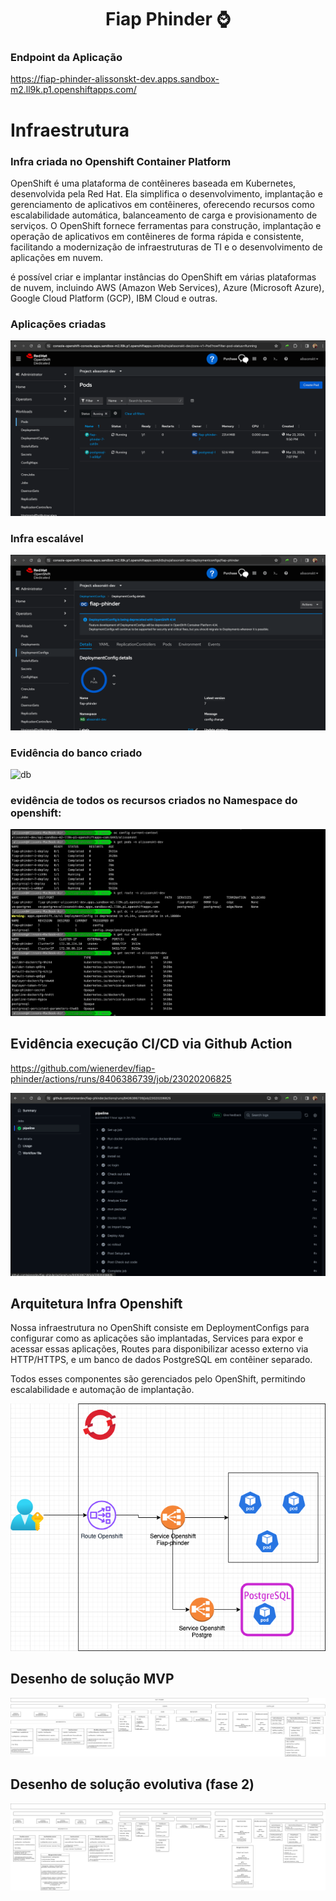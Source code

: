 <h1 align="center">
Fiap Phinder ⌚
</h1>

### Endpoint da Aplicação

https://fiap-phinder-alissonskt-dev.apps.sandbox-m2.ll9k.p1.openshiftapps.com/

# Infraestrutura

### Infra criada no Openshift Container Platform


OpenShift é uma plataforma de contêineres baseada em Kubernetes, desenvolvida pela Red Hat. Ela simplifica o desenvolvimento, implantação e gerenciamento de aplicativos em contêineres, oferecendo recursos como escalabilidade automática, balanceamento de carga e provisionamento de serviços. O OpenShift fornece ferramentas para construção, implantação e operação de aplicativos em contêineres de forma rápida e consistente, facilitando a modernização de infraestruturas de TI e o desenvolvimento de aplicações em nuvem.

é possível criar e implantar instâncias do OpenShift em várias plataformas de nuvem, incluindo AWS (Amazon Web Services), Azure (Microsoft Azure), Google Cloud Platform (GCP), IBM Cloud e outras.

### Aplicações criadas

![pod](/images/pods-openshift.png)

### Infra escalável

![pod](/images/scale-pod.png)

### Evidência do banco criado

![db](/images/evidência_db.png)

### evidência de todos os recursos criados no Namespace do openshift:

![all](/images/all_resources.png)

## Evidência execução CI/CD via Github Action

https://github.com/wienerdev/fiap-phinder/actions/runs/8406386739/job/23020206825

![cicd](/images/action.png)

## Arquitetura Infra Openshift

Nossa infraestrutura no OpenShift consiste em DeploymentConfigs para configurar como as aplicações são implantadas, Services para expor e acessar essas aplicações, Routes para disponibilizar acesso externo via HTTP/HTTPS, e um banco de dados PostgreSQL em contêiner separado. 

Todos esses componentes são gerenciados pelo OpenShift, permitindo escalabilidade e automação de implantação.

![infra](/images/fiap-infra-phinder.drawio.png)

## Desenho de solução MVP
![pod](/images/Mvp1.jpg)

## Desenho de solução evolutiva (fase 2)
![pod](/images/Mvp2.png)
